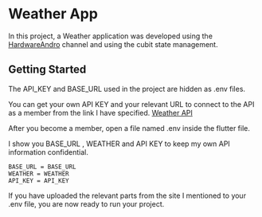 # Weather App
In this project, a Weather application was developed using the [HardwareAndro](https://www.youtube.com/c/HardwareAndro) channel and using the cubit state management.

## Getting Started

The API_KEY and BASE_URL used in the project are hidden as .env files.

You can get your own API KEY and your relevant URL to connect to the API as a member from the link I have specified. [Weather API](https://www.weatherapi.com/)

After you become a member, open a file named .env inside the flutter file.

I show you BASE_URL , WEATHER and API KEY to keep my own API information confidential.
```
BASE_URL = BASE_URL
WEATHER = WEATHER
API_KEY = API_KEY
```
If you have uploaded the relevant parts from the site I mentioned to your .env file, you are now ready to run your project.